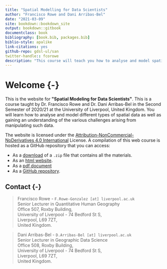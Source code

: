 ```yaml
--- 
title: "Spatial Modelling for Data Scientists"
author: "Francisco Rowe and Dani Arribas-Bel"
date: "2021-03-09"
site: bookdown::bookdown_site
output: bookdown::gitbook
documentclass: book
bibliography: [book.bib, packages.bib]
biblio-style: apalike
link-citations: yes
github-repo: gdsl-ul/san
twitter-handle:: fcorowe
description: "This course will teach you how to analyse and model spatial data using R."
---
```


# Welcome {-}

This is the website for **"Spatial Modeling for Data Scientists"**. This is a course taught by Dr. Francisco Rowe and Dr. Dani Arribas-Bel in the Second Semester of 2020/21 at the University of Liverpool, United Kingdom. You will learn how to analyse and model different types of spatial data as well as gaining an understanding of the various challenges arising from manipulating such data.

The website is licensed under the [Attribution-NonCommercial-NoDerivatives 4.0 International](https://creativecommons.org/licenses/by-nc-nd/4.0/) License. A compilation of this web course is hosted as a GitHub repository that you can access:

* As a [download](https://github.com/GDSL-UL/san/archive/master.zip) of a `.zip` file that contains all the materials.
* As an [html website](https://gdsl-ul.github.io/san/).
* As a [pdf document](https://gdsl-ul.github.io/san/spatial_analysis_notes.pdf)
* As a [GitHub repository](https://github.com/GDSL-UL/san).

## Contact {-}

> Francisco Rowe - `F.Rowe-Gonzalez [at] liverpool.ac.uk`   
Senior Lecturer in Quantitative Human Geography   
Office 507, Roxby Building,  
University of Liverpool - 74 Bedford St S,  
Liverpool, L69 7ZT,  
United Kingdom.

> Dani Arribas-Bel - `D.Arribas-Bel [at] liverpool.ac.uk`  
Senior Lecturer in Geographic Data Science  
Office 508, Roxby Building,  
University of Liverpool - 74 Bedford St S,  
Liverpool, L69 7ZT,  
United Kingdom.
